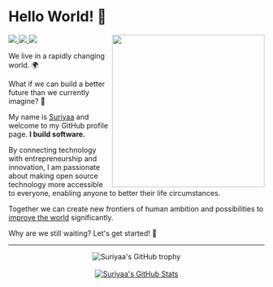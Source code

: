 # Hello World! 👋

<!--
**suriyaa/suriyaa** is a ✨ _special_ ✨ repository because its `README.md` (this file) appears on your GitHub profile.
-->

<a href="https://github.com/sponsors/suriyaa"><img align="right" width="300" height="300" src="https://github.com/suriyaa/suriyaa/blob/master/Fintechtocat.png?raw=true"></a>

  <a href="https://about.suriyaa.tk/">
    <img src="https://img.shields.io/website?url=https%3A%2F%2Fabout.suriyaa.tk">
  </a>
  <a href="https://github.com/suriyaa">
    <img src="https://img.shields.io/github/followers/suriyaa?style=social">
  </a>
  <a href="https://twitter.com/SuriyaaKudoIsc">
    <img src="https://img.shields.io/twitter/follow/SuriyaaKudoIsc?style=social">
  </a>
</p>

We live in a rapidly changing world. :earth_africa:

What if we can build a better future than we currently imagine? :crystal_ball:

My name is [Suriyaa](https://about.suriyaa.tk/) and welcome to my GitHub profile page. **I build software.**

By connecting technology with entrepreneurship and innovation, I am passionate about making open source technology more accessible to everyone, enabling anyone to better their life circumstances.

Together we can create new frontiers of human ambition and possibilities to [improve the world](https://sdgs.un.org/goals) significantly.

Why are we still waiting? Let's get started! :rocket:

<hr>

<p align="center">
  <img src="https://github-profile-trophy.vercel.app/?username=suriyaa&column=-1&margin-w=15&no-frame=true" alt="Suriyaa's GitHub trophy">
  <br/><br />
  <a href="https://github.com/suriyaa">
    <img src="https://github-readme-stats.vercel.app/api?username=suriyaa&hide=commits&count_private=true&show_icons=true" alt="Suriyaa's GitHub Stats">
  </a>
</p>
